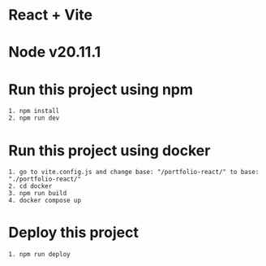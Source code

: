 # React + Vite
# Node v20.11.1

# Run this project using npm
```
1. npm install
2. npm run dev
```

# Run this project using docker
```
1. go to vite.config.js and change base: "/portfolio-react/" to base: "./portfolio-react/" 
2. cd docker
3. npm run build
4. docker compose up
```

# Deploy this project
```
1. npm run deploy
```
